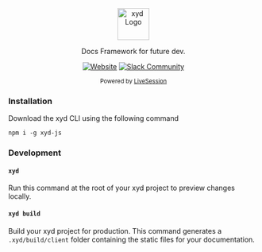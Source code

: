 <div align="center">
  <a href="https://xyd.dev">
    <img
      src="https://github.com/livesession/xyd/raw/master/assets/readme-logo.svg"
      alt="xyd Logo"
      height="64"
    />
  </a>
  <br />
  <p>
    Docs Framework for future dev.
  </p>
  <p>

[![Website](https://img.shields.io/website?url=https%3A%2F%2Fxyd.dev&logo=xyd)](https://xyd.dev)
<a href="https://xyd-docs.slack.com" target="_blank" rel="noopener">
<img alt="Slack Community" src="https://img.shields.io/badge/Slack-Community-4A154B?logo=slack&logoColor=white">
</a>

  </p>
  <p>
    <sub>
      Powered by
      <a href="https://livesession.io">
        LiveSession
      </a>
    </sub>
  </p>
</div>

### Installation

Download the xyd CLI using the following command

```
npm i -g xyd-js
```

### Development

#### `xyd`

Run this command at the root of your xyd project to preview changes locally.

#### `xyd build`
Build your xyd project for production. This command generates a `.xyd/build/client` folder containing the static files for your documentation.
